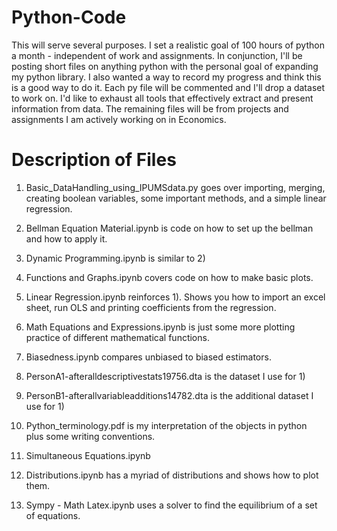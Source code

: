 # Python-Code
This will serve several purposes. I set a realistic goal of 100 hours of python a month - independent of work and assignments. In conjunction, I'll be posting short files on anything python with the personal goal of expanding my python library. I also wanted a way to record my progress and think this is a good way to do it. Each py file will be commented and I'll drop a dataset to work on. I'd like to exhaust all tools that effectively extract and present information from data. The remaining files will be from projects and assignments I am actively working on in Economics.  

# Description of Files
1) Basic_DataHandling_using_IPUMSdata.py goes over importing, merging, creating boolean variables, some important methods, and a simple linear regression.

2) Bellman Equation Material.ipynb is code on how to set up the bellman and how to apply it.

3) Dynamic Programming.ipynb is similar to 2) 

4) Functions and Graphs.ipynb covers code on how to make basic plots.

5) Linear Regression.ipynb reinforces 1). Shows you how to import an excel sheet, run OLS and printing coefficients from the regression.

6) Math Equations and Expressions.ipynb is just some more plotting practice of different mathematical functions. 

7) Biasedness.ipynb compares unbiased to biased estimators.

8) PersonA1-afteralldescriptivestats19756.dta is the dataset I use for 1)

9) PersonB1-afterallvariableadditions14782.dta is the additional dataset I use for 1) 

10) Python_terminology.pdf is my interpretation of the objects in python plus some writing conventions.

11) Simultaneous Equations.ipynb 

12) Distributions.ipynb has a myriad of distributions and shows how to plot them.

13) Sympy - Math Latex.ipynb uses a solver to find the equilibrium of a set of equations. 
